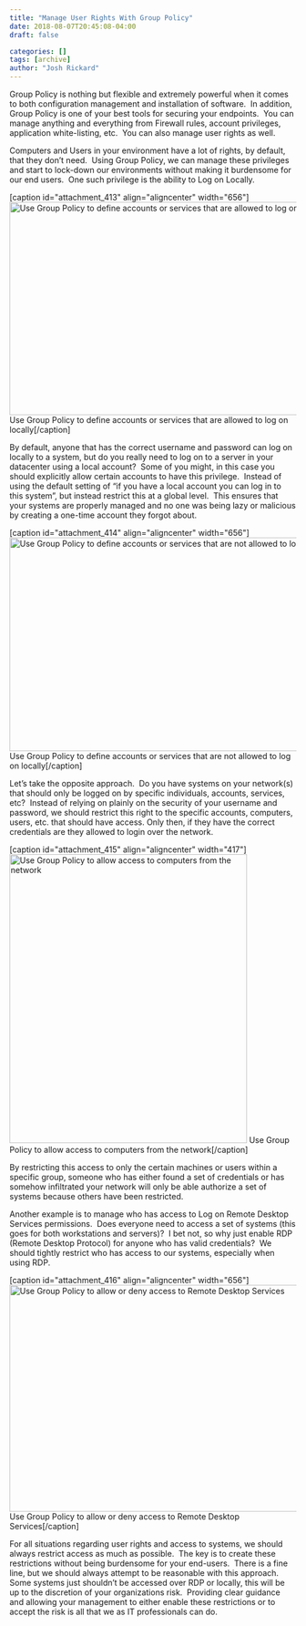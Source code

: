 ```yaml
---
title: "Manage User Rights With Group Policy"
date: 2018-08-07T20:45:08-04:00
draft: false

categories: []
tags: [archive]
author: "Josh Rickard"
---
```

Group Policy is nothing but flexible and extremely powerful when it comes to both configuration management and installation of software.  In addition, Group Policy is one of your best tools for securing your endpoints.  You can manage anything and everything from Firewall rules, account privileges, application white-listing, etc.  You can also manage user rights as well.

Computers and Users in your environment have a lot of rights, by default, that they don’t need.  Using Group Policy, we can manage these privileges and start to lock-down our environments without making it burdensome for our end users.  One such privilege is the ability to Log on Locally.

[caption id="attachment_413" align="aligncenter" width="656"]<a href="http://msadministrator.com/2017/07/19/manage-user-rights-with-group-policy/use-group-policy-to-define-accounts-or-services-that-are-allowed-to-log-on-locally/" rel="attachment wp-att-413"><img class="size-full wp-image-413" src="https://msadministrator.files.wordpress.com/2017/07/use-group-policy-to-define-accounts-or-services-that-are-allowed-to-log-on-locally.png" alt="Use Group Policy to define accounts or services that are allowed to log on locally" width="656" height="374" /></a> Use Group Policy to define accounts or services that are allowed to log on locally[/caption]

By default, anyone that has the correct username and password can log on locally to a system, but do you really need to log on to a server in your datacenter using a local account?  Some of you might, in this case you should explicitly allow certain accounts to have this privilege.  Instead of using the default setting of “if you have a local account you can log in to this system”, but instead restrict this at a global level.  This ensures that your systems are properly managed and no one was being lazy or malicious by creating a one-time account they forgot about.

[caption id="attachment_414" align="aligncenter" width="656"]<a href="http://msadministrator.com/2017/07/19/manage-user-rights-with-group-policy/use-group-policy-to-define-accounts-or-services-that-are-not-allowed-to-log-on-locally/" rel="attachment wp-att-414"><img class="size-full wp-image-414" src="https://msadministrator.files.wordpress.com/2017/07/use-group-policy-to-define-accounts-or-services-that-are-not-allowed-to-log-on-locally.png" alt="Use Group Policy to define accounts or services that are not allowed to log on locally" width="656" height="375" /></a> Use Group Policy to define accounts or services that are not allowed to log on locally[/caption]

Let’s take the opposite approach.  Do you have systems on your network(s) that should only be logged on by specific individuals, accounts, services, etc?  Instead of relying on plainly on the security of your username and password, we should restrict this right to the specific accounts, computers, users, etc. that should have access. Only then, if they have the correct credentials are they allowed to login over the network.

[caption id="attachment_415" align="aligncenter" width="417"]<a href="http://msadministrator.com/2017/07/19/manage-user-rights-with-group-policy/use-group-policy-to-allow-access-to-computers-from-the-network/" rel="attachment wp-att-415"><img class="size-full wp-image-415" src="https://msadministrator.files.wordpress.com/2017/07/use-group-policy-to-allow-access-to-computers-from-the-network.png" alt="Use Group Policy to allow access to computers from the network" width="417" height="507" /></a> Use Group Policy to allow access to computers from the network[/caption]

By restricting this access to only the certain machines or users within a specific group, someone who has either found a set of credentials or has somehow infiltrated your network will only be able authorize a set of systems because others have been restricted.

Another example is to manage who has access to Log on Remote Desktop Services permissions.  Does everyone need to access a set of systems (this goes for both workstations and servers)?  I bet not, so why just enable RDP (Remote Desktop Protocol) for anyone who has valid credentials?  We should tightly restrict who has access to our systems, especially when using RDP.

[caption id="attachment_416" align="aligncenter" width="656"]<a href="http://msadministrator.com/2017/07/19/manage-user-rights-with-group-policy/use-group-policy-to-allow-or-deny-access-to-remote-desktop-services/" rel="attachment wp-att-416"><img class="size-full wp-image-416" src="https://msadministrator.files.wordpress.com/2017/07/use-group-policy-to-allow-or-deny-access-to-remote-desktop-services.png" alt="Use Group Policy to allow or deny access to Remote Desktop Services" width="656" height="398" /></a> Use Group Policy to allow or deny access to Remote Desktop Services[/caption]

For all situations regarding user rights and access to systems, we should always restrict access as much as possible.  The key is to create these restrictions without being burdensome for your end-users.  There is a fine line, but we should always attempt to be reasonable with this approach.  Some systems just shouldn’t be accessed over RDP or locally, this will be up to the discretion of your organizations risk.  Providing clear guidance and allowing your management to either enable these restrictions or to accept the risk is all that we as IT professionals can do.

&nbsp;
